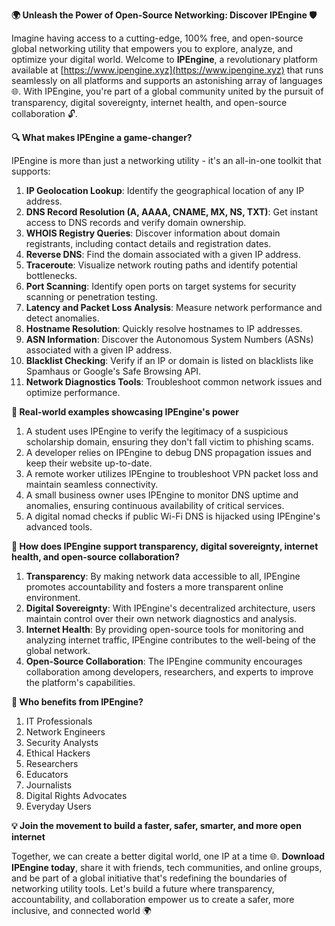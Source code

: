 **🌍 Unleash the Power of Open-Source Networking: Discover IPEngine 🛡️**

Imagine having access to a cutting-edge, 100% free, and open-source global networking utility that empowers you to explore, analyze, and optimize your digital world. Welcome to **IPEngine**, a revolutionary platform available at [https://www.ipengine.xyz](https://www.ipengine.xyz) that runs seamlessly on all platforms and supports an astonishing array of languages 🌐. With IPEngine, you're part of a global community united by the pursuit of transparency, digital sovereignty, internet health, and open-source collaboration 🔓.

**🔍 What makes IPEngine a game-changer?**

IPEngine is more than just a networking utility - it's an all-in-one toolkit that supports:

1. **IP Geolocation Lookup**: Identify the geographical location of any IP address.
2. **DNS Record Resolution (A, AAAA, CNAME, MX, NS, TXT)**: Get instant access to DNS records and verify domain ownership.
3. **WHOIS Registry Queries**: Discover information about domain registrants, including contact details and registration dates.
4. **Reverse DNS**: Find the domain associated with a given IP address.
5. **Traceroute**: Visualize network routing paths and identify potential bottlenecks.
6. **Port Scanning**: Identify open ports on target systems for security scanning or penetration testing.
7. **Latency and Packet Loss Analysis**: Measure network performance and detect anomalies.
8. **Hostname Resolution**: Quickly resolve hostnames to IP addresses.
9. **ASN Information**: Discover the Autonomous System Numbers (ASNs) associated with a given IP address.
10. **Blacklist Checking**: Verify if an IP or domain is listed on blacklists like Spamhaus or Google's Safe Browsing API.
11. **Network Diagnostics Tools**: Troubleshoot common network issues and optimize performance.

**🚀 Real-world examples showcasing IPEngine's power**

1. A student uses IPEngine to verify the legitimacy of a suspicious scholarship domain, ensuring they don't fall victim to phishing scams.
2. A developer relies on IPEngine to debug DNS propagation issues and keep their website up-to-date.
3. A remote worker utilizes IPEngine to troubleshoot VPN packet loss and maintain seamless connectivity.
4. A small business owner uses IPEngine to monitor DNS uptime and anomalies, ensuring continuous availability of critical services.
5. A digital nomad checks if public Wi-Fi DNS is hijacked using IPEngine's advanced tools.

**🌟 How does IPEngine support transparency, digital sovereignty, internet health, and open-source collaboration?**

1. **Transparency**: By making network data accessible to all, IPEngine promotes accountability and fosters a more transparent online environment.
2. **Digital Sovereignty**: With IPEngine's decentralized architecture, users maintain control over their own network diagnostics and analysis.
3. **Internet Health**: By providing open-source tools for monitoring and analyzing internet traffic, IPEngine contributes to the well-being of the global network.
4. **Open-Source Collaboration**: The IPEngine community encourages collaboration among developers, researchers, and experts to improve the platform's capabilities.

**👥 Who benefits from IPEngine?**

1. IT Professionals
2. Network Engineers
3. Security Analysts
4. Ethical Hackers
5. Researchers
6. Educators
7. Journalists
8. Digital Rights Advocates
9. Everyday Users

**💡 Join the movement to build a faster, safer, smarter, and more open internet**

Together, we can create a better digital world, one IP at a time 🌐. **Download IPEngine today**, share it with friends, tech communities, and online groups, and be part of a global initiative that's redefining the boundaries of networking utility tools. Let's build a future where transparency, accountability, and collaboration empower us to create a safer, more inclusive, and connected world 🌍